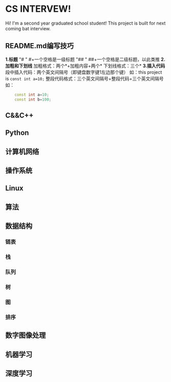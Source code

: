 # CS INTERVEW!

Hi! I'm a second year graduated school student! This project is built for next coming bat interview.

## README.md编写技巧
 **1.标题**
"# " #+一个空格是一级标题
"## " ##+一个空格是二级标题，以此类推
 **2.加粗和下划线**
加粗格式：两个*+加粗内容+两个*
下划线格式：三个*
 **3.插入代码**
段中插入代码：两个英文间隔号（即键盘数字键1左边那个键）
如：this project is `const int a=10;`
整段代码格式：三个英文间隔号+整段代码+三个英文间隔号
如：
```C++
	const int a=10;
	const int b=100;
```

## C&&C++

## Python

## 计算机网络
## 操作系统
## Linux
## 算法
## 数据结构

	
###  链表
### 栈
### 队列
### 树
### 图
### 排序
## 数字图像处理

## 机器学习

## 深度学习

